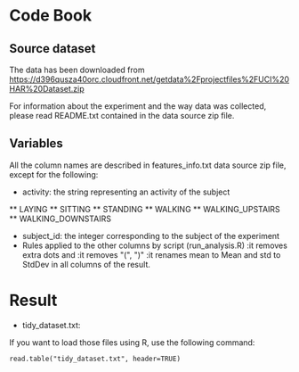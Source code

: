 # Code Book

## Source dataset

The data has been downloaded from https://d396qusza40orc.cloudfront.net/getdata%2Fprojectfiles%2FUCI%20HAR%20Dataset.zip

For information about the experiment and the way data was collected, please read README.txt contained in the data source zip file.

## Variables

All the column names are described in features_info.txt data source zip file, except for the following:

* activity: the string representing an activity of the subject

** LAYING
** SITTING
** STANDING
** WALKING
** WALKING_UPSTAIRS
** WALKING_DOWNSTAIRS

* subject_id: the integer corresponding to the subject of the experiment
* Rules applied to the other columns by script (run_analysis.R)
 :it removes extra dots and 
 :it removes "(", ")" 
 :it renames mean to Mean and std to StdDev in all columns of the result.

# Result

* tidy_dataset.txt: 

If you want to load those files using R, use the following command:

```
read.table("tidy_dataset.txt", header=TRUE)
```